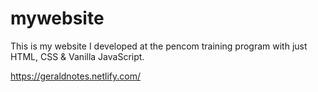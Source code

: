 # mywebsite
This is my website I developed at the pencom training program with just HTML, CSS & Vanilla JavaScript.

https://geraldnotes.netlify.com/